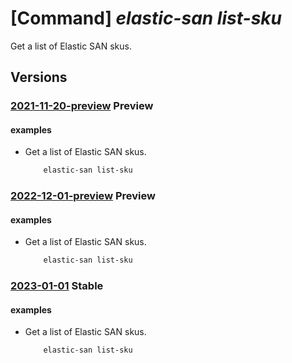 # [Command] _elastic-san list-sku_

Get a list of Elastic SAN skus.

## Versions

### [2021-11-20-preview](/Resources/mgmt-plane/L3N1YnNjcmlwdGlvbnMve30vcHJvdmlkZXJzL21pY3Jvc29mdC5lbGFzdGljc2FuL3NrdXM=/2021-11-20-preview.xml) **Preview**

<!-- mgmt-plane /subscriptions/{}/providers/microsoft.elasticsan/skus 2021-11-20-preview -->

#### examples

- Get a list of Elastic SAN skus.
    ```bash
        elastic-san list-sku
    ```

### [2022-12-01-preview](/Resources/mgmt-plane/L3N1YnNjcmlwdGlvbnMve30vcHJvdmlkZXJzL21pY3Jvc29mdC5lbGFzdGljc2FuL3NrdXM=/2022-12-01-preview.xml) **Preview**

<!-- mgmt-plane /subscriptions/{}/providers/microsoft.elasticsan/skus 2022-12-01-preview -->

#### examples

- Get a list of Elastic SAN skus.
    ```bash
        elastic-san list-sku
    ```

### [2023-01-01](/Resources/mgmt-plane/L3N1YnNjcmlwdGlvbnMve30vcHJvdmlkZXJzL21pY3Jvc29mdC5lbGFzdGljc2FuL3NrdXM=/2023-01-01.xml) **Stable**

<!-- mgmt-plane /subscriptions/{}/providers/microsoft.elasticsan/skus 2023-01-01 -->

#### examples

- Get a list of Elastic SAN skus.
    ```bash
        elastic-san list-sku
    ```

